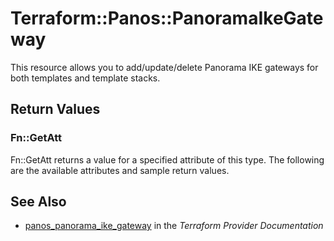 # Terraform::Panos::PanoramaIkeGateway

This resource allows you to add/update/delete Panorama IKE gateways
for both templates and template stacks.

## Return Values

### Fn::GetAtt

Fn::GetAtt returns a value for a specified attribute of this type. The following are the available attributes and sample return values.

## See Also

* [panos_panorama_ike_gateway](https://www.terraform.io/docs/providers/panos/r/panorama_ike_gateway.html) in the _Terraform Provider Documentation_